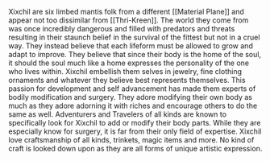 Xixchil are six limbed mantis folk from a different [[Material Plane]] and appear not too dissimilar from [[Thri-Kreen]]. The world they come from was once incredibly dangerous and filled with predators and threats resulting in their staunch belief in the survival of the fittest but not in a cruel way. They instead believe that each lifeform must be allowed to grow and adapt to improve. They believe that since their body is the home of the soul, it should the soul much like a home expresses the personality of the one who lives within. Xixchil embellish them selves in jewelry, fine clothing ornaments and whatever they believe best represents themselves. This passion for development and self advancement has made them experts of bodily modification and surgery. They adore modifying their own body as much as they adore adorning it with riches and encourage others to do the same as well. Adventurers and Travelers of all kinds are known to specifically look for Xixchil to add or modify their body parts. While they are especially know for surgery, it is far from their only field of expertise. Xixchil love craftsmanship of all kinds, trinkets, magic items and more. No kind of craft is looked down upon as they are all forms of unique artistic expression. 